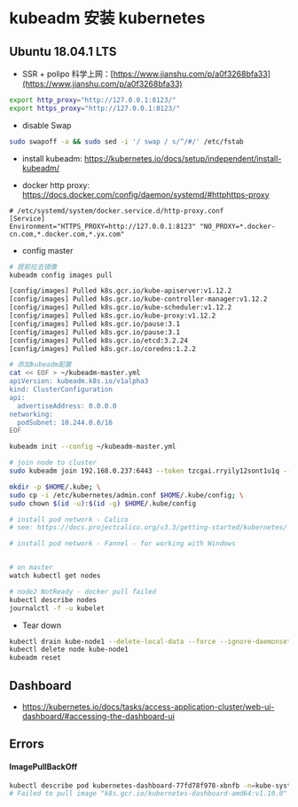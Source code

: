 # kubeadm 安装 kubernetes

## Ubuntu 18.04.1 LTS

* SSR + polipo 科学上网：[https://www.jianshu.com/p/a0f3268bfa33](https://www.jianshu.com/p/a0f3268bfa33)

``` bash
export http_proxy="http://127.0.0.1:8123/"
export https_proxy="http://127.0.0.1:8123/"
```
* disable Swap 

``` bash
sudo swapoff -a && sudo sed -i '/ swap / s/^/#/' /etc/fstab
```

* install kubeadm: https://kubernetes.io/docs/setup/independent/install-kubeadm/

* docker http proxy: https://docs.docker.com/config/daemon/systemd/#httphttps-proxy

```
# /etc/systemd/system/docker.service.d/http-proxy.conf
[Service]
Environment="HTTPS_PROXY=http://127.0.0.1:8123" "NO_PROXY=*.docker-cn.com,*.docker.com,*.yx.com"
```
* config master

``` bash
# 提前拉去镜像
kubeadm config images pull

[config/images] Pulled k8s.gcr.io/kube-apiserver:v1.12.2
[config/images] Pulled k8s.gcr.io/kube-controller-manager:v1.12.2
[config/images] Pulled k8s.gcr.io/kube-scheduler:v1.12.2
[config/images] Pulled k8s.gcr.io/kube-proxy:v1.12.2
[config/images] Pulled k8s.gcr.io/pause:3.1
[config/images] Pulled k8s.gcr.io/pause:3.1
[config/images] Pulled k8s.gcr.io/etcd:3.2.24
[config/images] Pulled k8s.gcr.io/coredns:1.2.2

# 添加kubeadm配置
cat << EOF > ~/kubeadm-master.yml
apiVersion: kubeadm.k8s.io/v1alpha3
kind: ClusterConfiguration
api:
  advertiseAddress: 0.0.0.0
networking:
  podSubnet: 10.244.0.0/16
EOF

kubeadm init --config ~/kubeadm-master.yml

# join node to cluster
sudo kubeadm join 192.168.0.237:6443 --token tzcgai.rryily12sont1u1q --discovery-token-ca-cert-hash sha256:14296d0a1029dedb186031ea71f67f138f34bdd5846fad90de0d634e013879d4

mkdir -p $HOME/.kube; \
sudo cp -i /etc/kubernetes/admin.conf $HOME/.kube/config; \
sudo chown $(id -u):$(id -g) $HOME/.kube/config 

# install pod network - Calico 
# see: https://docs.projectcalico.org/v3.3/getting-started/kubernetes/

# install pod network - Fannel - for working with Windows


# on master
watch kubectl get nodes

# node2 NotReady - docker pull failed
kubectl describe nodes
journalctl -f -u kubelet

```

* Tear down 

```bash
kubectl drain kube-node1 --delete-local-data --force --ignore-daemonsets
kubectl delete node kube-node1
kubeadm reset
```

## Dashboard
* https://kubernetes.io/docs/tasks/access-application-cluster/web-ui-dashboard/#accessing-the-dashboard-ui

## Errors

#### ImagePullBackOff

``` bash
kubectl describe pod kubernetes-dashboard-77fd78f978-xbnfb -n=kube-system # 查看日志 
# Failed to pull image "k8s.gcr.io/kubernetes-dashboard-amd64:v1.10.0" : 科学上网
```

